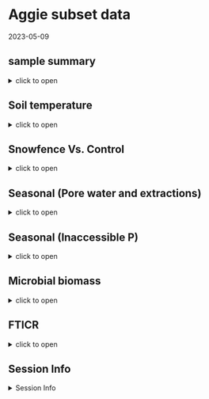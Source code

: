 Aggie subset data
================
2023-05-09

## sample summary

<details>
<summary>
click to open
</summary>

Soils were collected around trees on treelines in the western brooks
range Alaska varying in soil moisture. Three sites were chosen: Tussock
tundra (Mesic), Wet Sedge (Hydric), and Dryas-lichen tundra (Xeric). 8
similar trees were chosen per treatment based on their DBH and proximity
to the treeline. Snow fences were constructed as a treatment to build
larger snow packs around the given trees in winter and compared against
a control group where nothing was done besides sampling. In order to
reduce impact on these tree-plots 8 Ancillary trees were also chosen
based on the same DBH, proximity to treeline parameters and used for
seasonal sampling.  
A previous project conducted at these sites fertilized soils around
similar trees. These soils were also sampled to identify long term
effects of fertilization. Soils were collected from control and
snowfence trees in march and late may/early June (Just after thaw) along
with resin strips (Except in 2020). Soil pore water was taken regularly
during the growing season (2017-2019). During 2019 collection
frequencies reduced due to staffing and were disrupted due to COVID in
2020 with an inability to visit the field sites.

</details>

## Soil temperature

<details>
<summary>
click to open
</summary>

<img src="Treeline_Supplement_files/figure-gfm/unnamed-chunk-1-1.png" width="100%" /><img src="Treeline_Supplement_files/figure-gfm/unnamed-chunk-1-2.png" width="100%" /><img src="Treeline_Supplement_files/figure-gfm/unnamed-chunk-1-3.png" width="100%" />

</details>

## Snowfence Vs. Control

<details>
<summary>
click to open
</summary>

#### Extracts snowfence vs control:

K2SO4 No variation in extractable nutrients from snow fence treatment.
<details>
<summary>
click to open
</summary>

<img src="Treeline_Supplement_files/figure-gfm/unnamed-chunk-2-1.png" width="100%" /><img src="Treeline_Supplement_files/figure-gfm/unnamed-chunk-2-2.png" width="100%" /><img src="Treeline_Supplement_files/figure-gfm/unnamed-chunk-2-3.png" width="100%" /><img src="Treeline_Supplement_files/figure-gfm/unnamed-chunk-2-4.png" width="100%" /><img src="Treeline_Supplement_files/figure-gfm/unnamed-chunk-2-5.png" width="100%" /><img src="Treeline_Supplement_files/figure-gfm/unnamed-chunk-2-6.png" width="100%" /><img src="Treeline_Supplement_files/figure-gfm/unnamed-chunk-2-7.png" width="100%" /><img src="Treeline_Supplement_files/figure-gfm/unnamed-chunk-2-8.png" width="100%" /><img src="Treeline_Supplement_files/figure-gfm/unnamed-chunk-2-9.png" width="100%" />

</details>

#### Anova results

<details>
<summary>
click to open ANOVA results
</summary>

| analyte | Site   | YEAR | TIME         |   p.value | asterisk |
|:--------|:-------|-----:|:-------------|----------:|:---------|
| MBN     | Xeric  | 2018 | Early Spring | 0.0459993 | \*       |
| PO4     | Mesic  | 2017 | Late Winter  | 0.0005795 | \*       |
| PO4.fum | Mesic  | 2017 | Late Winter  | 0.0014443 | \*       |
| TFPA    | Hydric | 2018 | Early Spring | 0.0124263 | \*       |
| TRS     | Xeric  | 2018 | Early Spring | 0.0015616 | \*       |

All comparisons

| analyte   | Site   | YEAR | TIME         |   p.value | asterisk |
|:----------|:-------|-----:|:-------------|----------:|:---------|
| MBC       | Hydric | 2017 | Late Winter  | 0.9242528 | NA       |
| MBC       | Hydric | 2018 | Early Spring | 0.6309733 | NA       |
| MBC       | Hydric | 2019 | Early Spring | 0.1736374 | NA       |
| MBC       | Mesic  | 2017 | Late Winter  | 0.2351039 | NA       |
| MBC       | Mesic  | 2018 | Early Spring | 0.3767047 | NA       |
| MBC       | Mesic  | 2019 | Early Spring | 0.4034522 | NA       |
| MBC       | Xeric  | 2017 | Late Winter  | 0.8767061 | NA       |
| MBC       | Xeric  | 2018 | Early Spring | 0.0723087 | NA       |
| MBC       | Xeric  | 2019 | Early Spring | 0.5367112 | NA       |
| MBN       | Hydric | 2017 | Late Winter  | 0.4577312 | NA       |
| MBN       | Hydric | 2018 | Early Spring | 0.5318262 | NA       |
| MBN       | Hydric | 2019 | Early Spring | 0.1827473 | NA       |
| MBN       | Mesic  | 2017 | Late Winter  | 0.4644693 | NA       |
| MBN       | Mesic  | 2018 | Early Spring | 0.4257308 | NA       |
| MBN       | Mesic  | 2019 | Early Spring | 0.5062197 | NA       |
| MBN       | Xeric  | 2017 | Late Winter  | 0.2733834 | NA       |
| MBN       | Xeric  | 2018 | Early Spring | 0.0459993 | \*       |
| MBN       | Xeric  | 2019 | Early Spring | 0.3603539 | NA       |
| NH4       | Hydric | 2017 | Late Winter  | 0.4228383 | NA       |
| NH4       | Hydric | 2018 | Early Spring | 0.3189400 | NA       |
| NH4       | Hydric | 2019 | Early Spring | 0.2587825 | NA       |
| NH4       | Mesic  | 2017 | Late Winter  | 0.6445248 | NA       |
| NH4       | Mesic  | 2018 | Early Spring | 0.2476791 | NA       |
| NH4       | Mesic  | 2019 | Early Spring | 0.2868158 | NA       |
| NH4       | Xeric  | 2017 | Late Winter  | 0.1265287 | NA       |
| NH4       | Xeric  | 2018 | Early Spring | 0.1018585 | NA       |
| NH4       | Xeric  | 2019 | Early Spring | 0.3190037 | NA       |
| NO3       | Hydric | 2017 | Late Winter  | 0.7447394 | NA       |
| NO3       | Hydric | 2018 | Early Spring | 0.1286781 | NA       |
| NO3       | Hydric | 2019 | Early Spring | 0.3457828 | NA       |
| NO3       | Mesic  | 2017 | Late Winter  | 0.4303936 | NA       |
| NO3       | Mesic  | 2018 | Early Spring | 0.5627412 | NA       |
| NO3       | Mesic  | 2019 | Early Spring | 0.2782300 | NA       |
| NO3       | Xeric  | 2017 | Late Winter  | 0.2067186 | NA       |
| NO3       | Xeric  | 2018 | Early Spring | 0.5964418 | NA       |
| NO3       | Xeric  | 2019 | Early Spring | 0.5464968 | NA       |
| PO4       | Hydric | 2017 | Late Winter  | 0.6219360 | NA       |
| PO4       | Hydric | 2018 | Early Spring | 0.6332027 | NA       |
| PO4       | Hydric | 2019 | Early Spring | 0.9208946 | NA       |
| PO4       | Mesic  | 2017 | Late Winter  | 0.0005795 | \*       |
| PO4       | Mesic  | 2018 | Early Spring | 0.2821892 | NA       |
| PO4       | Mesic  | 2019 | Early Spring |       NaN | NA       |
| PO4       | Xeric  | 2017 | Late Winter  | 0.2969134 | NA       |
| PO4       | Xeric  | 2018 | Early Spring | 0.1286896 | NA       |
| PO4       | Xeric  | 2019 | Early Spring | 0.2288003 | NA       |
| PO4.fum   | Hydric | 2017 | Late Winter  | 0.3946057 | NA       |
| PO4.fum   | Hydric | 2018 | Early Spring | 0.9225939 | NA       |
| PO4.fum   | Hydric | 2019 | Early Spring | 0.8841150 | NA       |
| PO4.fum   | Mesic  | 2017 | Late Winter  | 0.0014443 | \*       |
| PO4.fum   | Mesic  | 2018 | Early Spring | 0.8352359 | NA       |
| PO4.fum   | Mesic  | 2019 | Early Spring | 0.7492556 | NA       |
| PO4.fum   | Xeric  | 2017 | Late Winter  | 0.5309334 | NA       |
| PO4.fum   | Xeric  | 2018 | Early Spring | 0.3224832 | NA       |
| PO4.fum   | Xeric  | 2019 | Early Spring | 0.2023210 | NA       |
| TFPA      | Hydric | 2017 | Late Winter  | 0.5821164 | NA       |
| TFPA      | Hydric | 2018 | Early Spring | 0.0124263 | \*       |
| TFPA      | Hydric | 2019 | Early Spring | 0.4173300 | NA       |
| TFPA      | Mesic  | 2017 | Late Winter  | 0.0743117 | NA       |
| TFPA      | Mesic  | 2018 | Early Spring | 0.6880129 | NA       |
| TFPA      | Mesic  | 2019 | Early Spring | 0.3348522 | NA       |
| TFPA      | Xeric  | 2017 | Late Winter  | 0.6976218 | NA       |
| TFPA      | Xeric  | 2018 | Early Spring | 0.4146803 | NA       |
| TFPA      | Xeric  | 2019 | Early Spring | 0.2464429 | NA       |
| TN.fum    | Hydric | 2017 | Late Winter  | 0.6137744 | NA       |
| TN.fum    | Hydric | 2018 | Early Spring | 0.9945790 | NA       |
| TN.fum    | Hydric | 2019 | Early Spring | 0.3533706 | NA       |
| TN.fum    | Mesic  | 2017 | Late Winter  | 0.2196318 | NA       |
| TN.fum    | Mesic  | 2018 | Early Spring | 0.4382704 | NA       |
| TN.fum    | Mesic  | 2019 | Early Spring | 0.3518988 | NA       |
| TN.fum    | Xeric  | 2017 | Late Winter  | 0.2101150 | NA       |
| TN.fum    | Xeric  | 2018 | Early Spring | 0.0976950 | NA       |
| TN.fum    | Xeric  | 2019 | Early Spring | 0.7061835 | NA       |
| TN.k2so4  | Hydric | 2017 | Late Winter  | 0.4339124 | NA       |
| TN.k2so4  | Hydric | 2018 | Early Spring | 0.1324980 | NA       |
| TN.k2so4  | Hydric | 2019 | Early Spring | 0.4933220 | NA       |
| TN.k2so4  | Mesic  | 2017 | Late Winter  | 0.2813560 | NA       |
| TN.k2so4  | Mesic  | 2018 | Early Spring | 0.5504293 | NA       |
| TN.k2so4  | Mesic  | 2019 | Early Spring | 0.3198908 | NA       |
| TN.k2so4  | Xeric  | 2017 | Late Winter  | 0.1871344 | NA       |
| TN.k2so4  | Xeric  | 2018 | Early Spring | 0.1557129 | NA       |
| TN.k2so4  | Xeric  | 2019 | Early Spring | 0.3032183 | NA       |
| TOC.fum   | Hydric | 2017 | Late Winter  | 0.4751290 | NA       |
| TOC.fum   | Hydric | 2018 | Early Spring | 0.5239418 | NA       |
| TOC.fum   | Hydric | 2019 | Early Spring | 0.3488814 | NA       |
| TOC.fum   | Mesic  | 2017 | Late Winter  | 0.0835000 | NA       |
| TOC.fum   | Mesic  | 2018 | Early Spring | 0.3804673 | NA       |
| TOC.fum   | Mesic  | 2019 | Early Spring | 0.3234169 | NA       |
| TOC.fum   | Xeric  | 2017 | Late Winter  | 0.5379341 | NA       |
| TOC.fum   | Xeric  | 2018 | Early Spring | 0.1392725 | NA       |
| TOC.fum   | Xeric  | 2019 | Early Spring | 0.9413714 | NA       |
| TOC.k2so4 | Hydric | 2017 | Late Winter  | 0.4555155 | NA       |
| TOC.k2so4 | Hydric | 2018 | Early Spring | 0.1300379 | NA       |
| TOC.k2so4 | Hydric | 2019 | Early Spring | 0.4229420 | NA       |
| TOC.k2so4 | Mesic  | 2017 | Late Winter  | 0.1194345 | NA       |
| TOC.k2so4 | Mesic  | 2018 | Early Spring | 0.4628987 | NA       |
| TOC.k2so4 | Mesic  | 2019 | Early Spring | 0.3520008 | NA       |
| TOC.k2so4 | Xeric  | 2017 | Late Winter  | 0.2140845 | NA       |
| TOC.k2so4 | Xeric  | 2018 | Early Spring | 0.1504672 | NA       |
| TOC.k2so4 | Xeric  | 2019 | Early Spring | 0.2028911 | NA       |
| TRS       | Hydric | 2017 | Late Winter  | 0.5977676 | NA       |
| TRS       | Hydric | 2018 | Early Spring | 0.1616088 | NA       |
| TRS       | Hydric | 2019 | Early Spring | 0.2283456 | NA       |
| TRS       | Mesic  | 2017 | Late Winter  | 0.3575127 | NA       |
| TRS       | Mesic  | 2018 | Early Spring | 0.5151771 | NA       |
| TRS       | Mesic  | 2019 | Early Spring | 0.6518428 | NA       |
| TRS       | Xeric  | 2017 | Late Winter  | 0.8898936 | NA       |
| TRS       | Xeric  | 2018 | Early Spring | 0.0015616 | \*       |
| TRS       | Xeric  | 2019 | Early Spring | 0.4527488 | NA       |
| phenolics | Hydric | 2017 | Late Winter  | 0.7061021 | NA       |
| phenolics | Hydric | 2018 | Early Spring | 0.1059705 | NA       |
| phenolics | Hydric | 2019 | Early Spring | 0.2626072 | NA       |
| phenolics | Mesic  | 2017 | Late Winter  | 0.5096703 | NA       |
| phenolics | Mesic  | 2018 | Early Spring | 0.3014450 | NA       |
| phenolics | Mesic  | 2019 | Early Spring | 0.0971096 | NA       |
| phenolics | Xeric  | 2017 | Late Winter  | 0.5109847 | NA       |
| phenolics | Xeric  | 2018 | Early Spring | 0.8679635 | NA       |
| phenolics | Xeric  | 2019 | Early Spring | 0.6036452 | NA       |

Significant comparisons

</details>
</details>

## Seasonal (Pore water and extractions)

<details>
<summary>
click to open
</summary>

#### Potassium sulfate extractable concentrations:

<details>
<summary>
click to open
</summary>

<img src="Treeline_Supplement_files/figure-gfm/unnamed-chunk-4-1.png" width="100%" /><img src="Treeline_Supplement_files/figure-gfm/unnamed-chunk-4-2.png" width="100%" /><img src="Treeline_Supplement_files/figure-gfm/unnamed-chunk-4-3.png" width="100%" /><img src="Treeline_Supplement_files/figure-gfm/unnamed-chunk-4-4.png" width="100%" /><img src="Treeline_Supplement_files/figure-gfm/unnamed-chunk-4-5.png" width="100%" /><img src="Treeline_Supplement_files/figure-gfm/unnamed-chunk-4-6.png" width="100%" />

</details>

###### Extractable ANOVA:

<details>
<summary>
click to open
</summary>

| analyte   | term            |  df |        sumsq |       meansq |   statistic |   p.value | asterisk |
|:----------|:----------------|----:|-------------:|-------------:|------------:|----------:|:---------|
| NH4       | MONTH           |   1 | 3.814272e+03 | 3.814272e+03 |   4.4976102 | 0.0347463 | \*       |
| NH4       | YEAR            |   1 | 9.567169e+03 | 9.567169e+03 |  11.2811565 | 0.0008820 | \*       |
| NH4       | Site            |   2 | 1.825521e+04 | 9.127604e+03 |  10.7628418 | 0.0000304 | \*       |
| NH4       | MONTH:YEAR      |   1 | 2.192026e+04 | 2.192026e+04 |  25.8473424 | 0.0000006 | \*       |
| NH4       | MONTH:Site      |   2 | 5.353843e+03 | 2.676921e+03 |   3.1565002 | 0.0439641 | \*       |
| NH4       | YEAR:Site       |   2 | 2.848357e+02 | 1.424178e+02 |   0.1679324 | 0.8454888 | NA       |
| NH4       | MONTH:YEAR:Site |   2 | 1.691549e+04 | 8.457744e+03 |   9.9729752 | 0.0000637 | \*       |
| NH4       | Residuals       | 306 | 2.595083e+05 | 8.480663e+02 |          NA |        NA | NA       |
| NO3       | MONTH           |   1 | 2.052035e+03 | 2.052035e+03 |  15.7477637 | 0.0000902 | \*       |
| NO3       | YEAR            |   1 | 2.482835e+04 | 2.482835e+04 | 190.5381688 | 0.0000000 | \*       |
| NO3       | Site            |   2 | 1.406268e+03 | 7.031341e+02 |   5.3960035 | 0.0049765 | \*       |
| NO3       | MONTH:YEAR      |   1 | 1.033156e+04 | 1.033156e+04 |  79.2866169 | 0.0000000 | \*       |
| NO3       | MONTH:Site      |   2 | 7.131231e+02 | 3.565616e+02 |   2.7363306 | 0.0663939 | NA       |
| NO3       | YEAR:Site       |   2 | 1.874237e+02 | 9.371184e+01 |   0.7191650 | 0.4879804 | NA       |
| NO3       | MONTH:YEAR:Site |   2 | 1.351545e+02 | 6.757725e+01 |   0.5186025 | 0.5958743 | NA       |
| NO3       | Residuals       | 306 | 3.987378e+04 | 1.303065e+02 |          NA |        NA | NA       |
| PO4       | MONTH           |   1 | 2.591913e+02 | 2.591913e+02 |   4.3218962 | 0.0384632 | \*       |
| PO4       | YEAR            |   1 | 5.303600e+02 | 5.303600e+02 |   8.8435092 | 0.0031768 | \*       |
| PO4       | Site            |   2 | 1.843783e+03 | 9.218915e+02 |  15.3721174 | 0.0000004 | \*       |
| PO4       | MONTH:YEAR      |   1 | 1.880597e+02 | 1.880597e+02 |   3.1358088 | 0.0775924 | NA       |
| PO4       | MONTH:Site      |   2 | 1.909407e+02 | 9.547037e+01 |   1.5919246 | 0.2052255 | NA       |
| PO4       | YEAR:Site       |   2 | 9.088123e+01 | 4.544062e+01 |   0.7577014 | 0.4696258 | NA       |
| PO4       | MONTH:YEAR:Site |   2 | 8.080322e+02 | 4.040161e+02 |   6.7367835 | 0.0013716 | \*       |
| PO4       | Residuals       | 304 | 1.823139e+04 | 5.997166e+01 |          NA |        NA | NA       |
| TFPA      | MONTH           |   1 | 2.023341e+06 | 2.023341e+06 |   4.3566051 | 0.0377038 | \*       |
| TFPA      | YEAR            |   1 | 4.339456e+05 | 4.339456e+05 |   0.9343602 | 0.3345059 | NA       |
| TFPA      | Site            |   2 | 8.345488e+06 | 4.172744e+06 |   8.9846432 | 0.0001621 | \*       |
| TFPA      | MONTH:YEAR      |   1 | 4.981306e+06 | 4.981306e+06 |  10.7256174 | 0.0011795 | \*       |
| TFPA      | MONTH:Site      |   2 | 2.123637e+06 | 1.061819e+06 |   2.2862799 | 0.1034006 | NA       |
| TFPA      | YEAR:Site       |   2 | 9.610848e+05 | 4.805424e+05 |   1.0346913 | 0.3565922 | NA       |
| TFPA      | MONTH:YEAR:Site |   2 | 8.058023e+06 | 4.029012e+06 |   8.6751619 | 0.0002171 | \*       |
| TFPA      | Residuals       | 302 | 1.402581e+08 | 4.644307e+05 |          NA |        NA | NA       |
| TRS       | MONTH           |   1 | 1.103491e+02 | 1.103491e+02 |   5.1331611 | 0.0241715 | \*       |
| TRS       | YEAR            |   1 | 9.791553e+00 | 9.791553e+00 |   0.4554783 | 0.5002544 | NA       |
| TRS       | Site            |   2 | 1.599703e+02 | 7.998517e+01 |   3.7207078 | 0.0253193 | \*       |
| TRS       | MONTH:YEAR      |   1 | 1.419461e+02 | 1.419461e+02 |   6.6029744 | 0.0106542 | \*       |
| TRS       | MONTH:Site      |   2 | 3.638168e+00 | 1.819084e+00 |   0.0846192 | 0.9188836 | NA       |
| TRS       | YEAR:Site       |   2 | 3.383861e+01 | 1.691931e+01 |   0.7870434 | 0.4561078 | NA       |
| TRS       | MONTH:YEAR:Site |   2 | 5.615621e+01 | 2.807811e+01 |   1.3061226 | 0.2723740 | NA       |
| TRS       | Residuals       | 306 | 6.578173e+03 | 2.149730e+01 |          NA |        NA | NA       |
| phenolics | MONTH           |   1 | 7.698844e+03 | 7.698844e+03 |   7.9247529 | 0.0051915 | \*       |
| phenolics | YEAR            |   1 | 1.903323e+04 | 1.903323e+04 |  19.5917323 | 0.0000133 | \*       |
| phenolics | Site            |   2 | 4.277489e+03 | 2.138744e+03 |   2.2015022 | 0.1123805 | NA       |
| phenolics | MONTH:YEAR      |   1 | 3.382618e+03 | 3.382618e+03 |   3.4818755 | 0.0629978 | NA       |
| phenolics | MONTH:Site      |   2 | 1.866633e+03 | 9.333165e+02 |   0.9607031 | 0.3837710 | NA       |
| phenolics | YEAR:Site       |   2 | 3.683140e+03 | 1.841570e+03 |   1.8956076 | 0.1519812 | NA       |
| phenolics | MONTH:YEAR:Site |   2 | 2.479668e+03 | 1.239834e+03 |   1.2762146 | 0.2805682 | NA       |
| phenolics | Residuals       | 307 | 2.982484e+05 | 9.714932e+02 |          NA |        NA | NA       |

</details>

#### Water extractable concentrations:

<details>
<summary>
click to open
</summary>

<img src="Treeline_Supplement_files/figure-gfm/unnamed-chunk-6-1.png" width="100%" /><img src="Treeline_Supplement_files/figure-gfm/unnamed-chunk-6-2.png" width="100%" /><img src="Treeline_Supplement_files/figure-gfm/unnamed-chunk-6-3.png" width="100%" /><img src="Treeline_Supplement_files/figure-gfm/unnamed-chunk-6-4.png" width="100%" /><img src="Treeline_Supplement_files/figure-gfm/unnamed-chunk-6-5.png" width="100%" />

</details>

###### Water extractable ANOVA:

<details>
<summary>
click to open
</summary>

| analyte  | term            |  df |        sumsq |       meansq |   statistic |   p.value | asterisk |
|:---------|:----------------|----:|-------------:|-------------:|------------:|----------:|:---------|
| NH4.H2O  | MONTH           |   1 | 9.298845e+02 | 9.298845e+02 |   7.3387998 | 0.0071764 | \*       |
| NH4.H2O  | YEAR            |   1 | 1.497415e+04 | 1.497415e+04 | 118.1784590 | 0.0000000 | \*       |
| NH4.H2O  | Site            |   2 | 7.858396e+02 | 3.929198e+02 |   3.1009870 | 0.0465997 | \*       |
| NH4.H2O  | MONTH:YEAR      |   1 | 3.213494e+02 | 3.213494e+02 |   2.5361418 | 0.1124278 | NA       |
| NH4.H2O  | MONTH:Site      |   2 | 4.144057e+02 | 2.072028e+02 |   1.6352785 | 0.1968083 | NA       |
| NH4.H2O  | YEAR:Site       |   2 | 1.811201e+03 | 9.056004e+02 |   7.1471454 | 0.0009437 | \*       |
| NH4.H2O  | MONTH:YEAR:Site |   2 | 3.344212e+03 | 1.672106e+03 |  13.1965320 | 0.0000034 | \*       |
| NH4.H2O  | Residuals       | 272 | 3.446457e+04 | 1.267080e+02 |          NA |        NA | NA       |
| NO3.H2O  | MONTH           |   1 | 7.624211e+03 | 7.624211e+03 |  81.3091284 | 0.0000000 | \*       |
| NO3.H2O  | YEAR            |   1 | 3.154437e+03 | 3.154437e+03 |  33.6407984 | 0.0000000 | \*       |
| NO3.H2O  | Site            |   2 | 3.434327e+01 | 1.717163e+01 |   0.1831285 | 0.8327637 | NA       |
| NO3.H2O  | MONTH:YEAR      |   1 | 2.798718e+02 | 2.798718e+02 |   2.9847191 | 0.0851889 | NA       |
| NO3.H2O  | MONTH:Site      |   2 | 2.679324e+02 | 1.339662e+02 |   1.4286953 | 0.2414137 | NA       |
| NO3.H2O  | YEAR:Site       |   2 | 2.409066e+02 | 1.204533e+02 |   1.2845857 | 0.2784388 | NA       |
| NO3.H2O  | MONTH:YEAR:Site |   2 | 1.575699e+02 | 7.878496e+01 |   0.8402097 | 0.4327371 | NA       |
| NO3.H2O  | Residuals       | 272 | 2.550495e+04 | 9.376821e+01 |          NA |        NA | NA       |
| PO4.H2O  | MONTH           |   1 | 7.901527e+02 | 7.901527e+02 |  55.1569722 | 0.0000000 | \*       |
| PO4.H2O  | YEAR            |   1 | 3.506394e+03 | 3.506394e+03 | 244.7654111 | 0.0000000 | \*       |
| PO4.H2O  | Site            |   2 | 1.257450e+02 | 6.287252e+01 |   4.3888450 | 0.0133096 | \*       |
| PO4.H2O  | MONTH:YEAR      |   1 | 1.527105e+03 | 1.527105e+03 | 106.6002833 | 0.0000000 | \*       |
| PO4.H2O  | MONTH:Site      |   2 | 7.105184e+01 | 3.552592e+01 |   2.4799030 | 0.0856503 | NA       |
| PO4.H2O  | YEAR:Site       |   2 | 2.871611e+02 | 1.435805e+02 |  10.0227053 | 0.0000632 | \*       |
| PO4.H2O  | MONTH:YEAR:Site |   2 | 1.106507e+02 | 5.532534e+01 |   3.8620104 | 0.0221926 | \*       |
| PO4.H2O  | Residuals       | 271 | 3.882218e+03 | 1.432553e+01 |          NA |        NA | NA       |
| TFPA.H2O | MONTH           |   1 | 3.591241e+04 | 3.591241e+04 |   0.9788345 | 0.3233660 | NA       |
| TFPA.H2O | YEAR            |   1 | 5.162025e+06 | 5.162025e+06 | 140.6969962 | 0.0000000 | \*       |
| TFPA.H2O | Site            |   2 | 3.084535e+05 | 1.542267e+05 |   4.2036285 | 0.0159233 | \*       |
| TFPA.H2O | MONTH:YEAR      |   1 | 9.285573e+01 | 9.285573e+01 |   0.0025309 | 0.9599139 | NA       |
| TFPA.H2O | MONTH:Site      |   2 | 1.917958e+05 | 9.589792e+04 |   2.6138091 | 0.0750944 | NA       |
| TFPA.H2O | YEAR:Site       |   2 | 1.105959e+05 | 5.529795e+04 |   1.5072097 | 0.2233715 | NA       |
| TFPA.H2O | MONTH:YEAR:Site |   2 | 3.428732e+05 | 1.714366e+05 |   4.6727032 | 0.0101101 | \*       |
| TFPA.H2O | Residuals       | 272 | 9.979395e+06 | 3.668895e+04 |          NA |        NA | NA       |
| TRS.H2O  | MONTH           |   1 | 4.034054e+02 | 4.034054e+02 |   0.0363724 | 0.8488908 | NA       |
| TRS.H2O  | YEAR            |   1 | 1.945807e+05 | 1.945807e+05 |  17.5440491 | 0.0000380 | \*       |
| TRS.H2O  | Site            |   2 | 1.391277e+05 | 6.956386e+04 |   6.2721104 | 0.0021727 | \*       |
| TRS.H2O  | MONTH:YEAR      |   1 | 4.444839e+03 | 4.444839e+03 |   0.4007615 | 0.5272281 | NA       |
| TRS.H2O  | MONTH:Site      |   2 | 2.957180e+03 | 1.478590e+03 |   0.1333146 | 0.8752468 | NA       |
| TRS.H2O  | YEAR:Site       |   2 | 1.380024e+05 | 6.900120e+04 |   6.2213789 | 0.0022807 | \*       |
| TRS.H2O  | MONTH:YEAR:Site |   2 | 9.925228e+03 | 4.962614e+03 |   0.4474459 | 0.6397285 | NA       |
| TRS.H2O  | Residuals       | 272 | 3.016747e+06 | 1.109098e+04 |          NA |        NA | NA       |

</details>

#### Seasonal pore water concentrations:

<details>
<summary>
click to open
</summary>

<img src="Treeline_Supplement_files/figure-gfm/unnamed-chunk-8-1.png" width="100%" /><img src="Treeline_Supplement_files/figure-gfm/unnamed-chunk-8-2.png" width="100%" /><img src="Treeline_Supplement_files/figure-gfm/unnamed-chunk-8-3.png" width="100%" /><img src="Treeline_Supplement_files/figure-gfm/unnamed-chunk-8-4.png" width="100%" /><img src="Treeline_Supplement_files/figure-gfm/unnamed-chunk-8-5.png" width="100%" />

</details>

###### Seasonal pore water LME:

<details>
<summary>
click to open
</summary>

| analyte | variable  | numDF | denDF |     F-value | p_value | asterisk |
|:--------|:----------|------:|------:|------------:|--------:|:---------|
| Mass    | MONTH     |     1 |  2208 |   0.0612205 |   0.805 | NA       |
| Mass    | YEAR      |     1 |  2208 |   1.8015229 |   0.180 | NA       |
| Mass    | Site      |     2 |  2208 |   1.2360672 |   0.291 | NA       |
| Mass    | treatment |     2 |  2208 |   1.1057461 |   0.331 | NA       |
| NH4     | MONTH     |     1 |  2243 |  26.0401282 |   0.000 | \*       |
| NH4     | YEAR      |     1 |  2243 | 286.4451963 |   0.000 | \*       |
| NH4     | Site      |     2 |  2243 |   0.1469776 |   0.863 | NA       |
| NH4     | treatment |     2 |  2243 |   1.3044999 |   0.272 | NA       |
| NO3     | MONTH     |     1 |  2206 |   0.0094192 |   0.923 | NA       |
| NO3     | YEAR      |     1 |  2206 |  99.9662866 |   0.000 | \*       |
| NO3     | Site      |     2 |  2206 |  34.7994825 |   0.000 | \*       |
| NO3     | treatment |     2 |  2206 |   5.2813921 |   0.005 | \*       |
| PO4     | MONTH     |     1 |  2178 |  30.1680789 |   0.000 | \*       |
| PO4     | YEAR      |     1 |  2178 | 379.1874157 |   0.000 | \*       |
| PO4     | Site      |     2 |  2178 |   4.1794646 |   0.015 | \*       |
| PO4     | treatment |     2 |  2178 |   1.3890078 |   0.250 | NA       |
| TFPA    | MONTH     |     1 |  2130 |   4.6966325 |   0.030 | \*       |
| TFPA    | YEAR      |     1 |  2130 |   0.0016565 |   0.968 | NA       |
| TFPA    | Site      |     2 |  2130 |   4.7275359 |   0.009 | \*       |
| TFPA    | treatment |     2 |  2130 |   0.8810253 |   0.415 | NA       |
| TRS     | MONTH     |     1 |  2231 |  41.5239057 |   0.000 | \*       |
| TRS     | YEAR      |     1 |  2231 | 114.7911306 |   0.000 | \*       |
| TRS     | Site      |     2 |  2231 |   4.8212145 |   0.008 | \*       |
| TRS     | treatment |     2 |  2231 |   6.1957137 |   0.002 | \*       |

</details>
</details>

## Seasonal (Inaccessible P)

<details>
<summary>
click to open
</summary>

<img src="Treeline_Supplement_files/figure-gfm/unnamed-chunk-10-1.png" width="100%" />

</details>

## Microbial biomass

<details>
<summary>
click to open
</summary>

#### Ancillary Extracts K2SO4:

Significant changes in microbial biomass over time and between sites,
including a biomass crash observed in 2018, biomass was not seen
increasing again until the end of 2019.
<details>
<summary>
click to open
</summary>
<img src="Treeline_Supplement_files/figure-gfm/unnamed-chunk-11-1.png" width="100%" /><img src="Treeline_Supplement_files/figure-gfm/unnamed-chunk-11-2.png" width="100%" /><img src="Treeline_Supplement_files/figure-gfm/unnamed-chunk-11-3.png" width="100%" /><img src="Treeline_Supplement_files/figure-gfm/unnamed-chunk-11-4.png" width="100%" /><img src="Treeline_Supplement_files/figure-gfm/unnamed-chunk-11-5.png" width="100%" /><img src="Treeline_Supplement_files/figure-gfm/unnamed-chunk-11-6.png" width="100%" />
</details>

#### Ancillary extraction ANOVA results

<details>
<summary>
click to open LME results
</summary>

| analyte | term            |  df |        sumsq |       meansq |  statistic |   p.value | asterisk |
|:--------|:----------------|----:|-------------:|-------------:|-----------:|----------:|:---------|
| MBC     | MONTH           |   1 | 3.524777e+06 | 3.524777e+06 |  0.2964890 | 0.5865364 | NA       |
| MBC     | YEAR            |   1 | 8.219084e+06 | 8.219084e+06 |  0.6913539 | 0.4064309 | NA       |
| MBC     | Site            |   2 | 1.979346e+08 | 9.896730e+07 |  8.3247024 | 0.0003094 | \*       |
| MBC     | MONTH:YEAR      |   1 | 1.464533e+08 | 1.464533e+08 | 12.3190213 | 0.0005243 | \*       |
| MBC     | MONTH:Site      |   2 | 9.690792e+07 | 4.845396e+07 |  4.0757380 | 0.0180236 | \*       |
| MBC     | YEAR:Site       |   2 | 1.387343e+08 | 6.936713e+07 |  5.8348642 | 0.0033008 | \*       |
| MBC     | MONTH:YEAR:Site |   2 | 1.029974e+08 | 5.149870e+07 |  4.3318485 | 0.0140584 | \*       |
| MBC     | Residuals       | 273 | 3.245530e+09 | 1.188839e+07 |         NA |        NA | NA       |
| MBN     | MONTH           |   1 | 1.773387e+05 | 1.773387e+05 |  3.4767076 | 0.0633115 | NA       |
| MBN     | YEAR            |   1 | 4.280630e+06 | 4.280630e+06 | 83.9213196 | 0.0000000 | \*       |
| MBN     | Site            |   2 | 1.953205e+05 | 9.766026e+04 |  1.9146196 | 0.1493719 | NA       |
| MBN     | MONTH:YEAR      |   1 | 4.349366e+04 | 4.349366e+04 |  0.8526888 | 0.3566082 | NA       |
| MBN     | MONTH:Site      |   2 | 1.296385e+06 | 6.481923e+05 | 12.7077452 | 0.0000053 | \*       |
| MBN     | YEAR:Site       |   2 | 5.795411e+05 | 2.897706e+05 |  5.6809231 | 0.0038262 | \*       |
| MBN     | MONTH:YEAR:Site |   2 | 9.726611e+05 | 4.863305e+05 |  9.5344615 | 0.0000994 | \*       |
| MBN     | Residuals       | 273 | 1.392509e+07 | 5.100766e+04 |         NA |        NA | NA       |
| Mic.PO4 | MONTH           |   1 | 1.308790e+03 | 1.308790e+03 |  1.1502123 | 0.2844415 | NA       |
| Mic.PO4 | YEAR            |   1 | 2.355574e+04 | 2.355574e+04 | 20.7016326 | 0.0000080 | \*       |
| Mic.PO4 | Site            |   2 | 2.321977e+03 | 1.160989e+03 |  1.0203188 | 0.3618356 | NA       |
| Mic.PO4 | MONTH:YEAR      |   1 | 3.897110e+03 | 3.897110e+03 |  3.4249215 | 0.0652877 | NA       |
| Mic.PO4 | MONTH:Site      |   2 | 4.949491e+03 | 2.474746e+03 |  2.1748958 | 0.1155635 | NA       |
| Mic.PO4 | YEAR:Site       |   2 | 5.163482e+03 | 2.581741e+03 |  2.2689271 | 0.1053490 | NA       |
| Mic.PO4 | MONTH:YEAR:Site |   2 | 3.250546e+03 | 1.625273e+03 |  1.4283485 | 0.2414707 | NA       |
| Mic.PO4 | Residuals       | 276 | 3.140517e+05 | 1.137869e+03 |         NA |        NA | NA       |

Biomass ANOVA significant comparisons

</details>
</details>

## FTICR

<details>
<summary>
click to open
</summary>

#### PCA by Site:

FTICR revealed large differences in organic matter content based on
site, and small variation based on time of year. Mesic contains far more
aromatic, condensed aromatic, and unsaturated lignin compounds (Note
that it does not have the highest concentrations of phenolics). Site
explained ~70% of the variation in FTICR compound diversity, where as
the interaction between Site:year explained ~10% of the variation.

<details>
<summary>
click to open
</summary>

<img src="Treeline_Supplement_files/figure-gfm/unnamed-chunk-13-1.png" width="100%" /><img src="Treeline_Supplement_files/figure-gfm/unnamed-chunk-13-2.png" width="100%" /><img src="Treeline_Supplement_files/figure-gfm/unnamed-chunk-13-3.png" width="100%" />

</details>

#### PERMANOVA results

<details>
<summary>
click to open
</summary>

|             |  Df | SumsOfSqs |   MeanSqs |     F.Model |        R2 | Pr(\>F) |
|:------------|----:|----------:|----------:|------------:|----------:|--------:|
| Site        |   2 | 0.2048378 | 0.1024189 | 109.2342208 | 0.7080634 |   0.001 |
| Year        |   1 | 0.0011243 | 0.0011243 |   1.1990670 | 0.0038862 |   0.274 |
| Season      |   2 | 0.0013712 | 0.0006856 |   0.7312319 | 0.0047399 |   0.493 |
| Site:Year   |   2 | 0.0278093 | 0.0139047 |  14.8299373 | 0.0961286 |   0.001 |
| Site:Season |   3 | 0.0083759 | 0.0027920 |   2.9777402 | 0.0289529 |   0.034 |
| Year:Season |   1 | 0.0007694 | 0.0007694 |   0.8205613 | 0.0026595 |   0.388 |
| Residuals   |  48 | 0.0450052 | 0.0009376 |          NA | 0.1555696 |      NA |
| Total       |  59 | 0.2892930 |        NA |          NA | 1.0000000 |      NA |

Polar PERMANOVA results

|             |  Df |  SumsOfSqs |    MeanSqs |    F.Model |         R2 | Pr(\>F) |
|:------------|----:|-----------:|-----------:|-----------:|-----------:|--------:|
| Site        |   2 |  0.0815983 |  0.0407992 | 95.7669139 |  0.6687323 |   0.001 |
| Year        |   1 |  0.0031369 |  0.0031369 |  7.3631567 |  0.0257082 |   0.016 |
| Season      |   2 |  0.0019339 |  0.0009670 |  2.2697396 |  0.0158494 |   0.121 |
| Site:Year   |   2 |  0.0123377 |  0.0061689 | 14.4800301 |  0.1011128 |   0.001 |
| Site:Season |   3 |  0.0025707 |  0.0008569 |  2.0113723 |  0.0210679 |   0.120 |
| Year:Season |   1 | -0.0000074 | -0.0000074 | -0.0173272 | -0.0000605 |   0.999 |
| Residuals   |  48 |  0.0204492 |  0.0004260 |         NA |  0.1675900 |      NA |
| Total       |  59 |  0.1220194 |         NA |         NA |  1.0000000 |      NA |

Non-Polar PERMANOVA results

In polar and nonpolar sample extracts Site, Site:Year were significant
(p \< 0.05)

Site accounted for ~70 % of total variation among samples Site:Year
accounted for ~10% of total variation among samples

Unique counts by site:

| Class              | Xeric | Mesic | Hydric |
|:-------------------|------:|------:|-------:|
| aliphatic          |   172 |   483 |    294 |
| aromatic           |    32 |   135 |     22 |
| condensed aromatic |    10 |    65 |     17 |
| unsaturated/lignin |   122 |   703 |     47 |

</details>
</details>

## Session Info

<details>
<summary>
Session Info
</summary>

Date run: 2023-08-30

    ## R version 4.2.3 (2023-03-15 ucrt)
    ## Platform: x86_64-w64-mingw32/x64 (64-bit)
    ## Running under: Windows 10 x64 (build 19045)
    ## 
    ## Matrix products: default
    ## 
    ## locale:
    ## [1] LC_COLLATE=English_United States.utf8 
    ## [2] LC_CTYPE=English_United States.utf8   
    ## [3] LC_MONETARY=English_United States.utf8
    ## [4] LC_NUMERIC=C                          
    ## [5] LC_TIME=English_United States.utf8    
    ## 
    ## attached base packages:
    ## [1] grid      stats     graphics  grDevices utils     datasets  methods  
    ## [8] base     
    ## 
    ## other attached packages:
    ##  [1] cowplot_1.1.1     agricolae_1.3-6   doBy_4.6.17       ggpubr_0.6.0     
    ##  [5] pracma_2.4.2      reshape2_1.4.4    ggbreak_0.1.2     ggExtra_0.10.0   
    ##  [9] lubridate_1.9.2   forcats_1.0.0     stringr_1.5.0     dplyr_1.1.2      
    ## [13] purrr_1.0.1       readr_2.1.4       tidyr_1.3.0       tibble_3.2.1     
    ## [17] tidyverse_2.0.0   ggbiplot_0.55     scales_1.2.1      plyr_1.8.8       
    ## [21] ggplot2_3.4.1     vegan_2.6-4       lattice_0.20-45   permute_0.9-7    
    ## [25] tarchetypes_0.7.7 targets_1.2.0    
    ## 
    ## loaded via a namespace (and not attached):
    ##  [1] colorspace_2.1-0      ggsignif_0.6.4        ellipsis_0.3.2       
    ##  [4] fs_1.6.2              aplot_0.2.0           rstudioapi_0.15.0    
    ##  [7] farver_2.1.1          listenv_0.9.0         furrr_0.3.1          
    ## [10] Deriv_4.1.3           fansi_1.0.4           codetools_0.2-19     
    ## [13] splines_4.2.3         cachem_1.0.8          knitr_1.43           
    ## [16] broom_1.0.5           cluster_2.1.4         shiny_1.7.4.1        
    ## [19] compiler_4.2.3        backports_1.4.1       Matrix_1.6-0         
    ## [22] fastmap_1.1.1         cli_3.6.1             later_1.3.1          
    ## [25] htmltools_0.5.5       tools_4.2.3           igraph_1.5.0         
    ## [28] gtable_0.3.3          glue_1.6.2            Rcpp_1.0.11          
    ## [31] carData_3.0-5         vctrs_0.6.3           nlme_3.1-162         
    ## [34] xfun_0.39             globals_0.16.2        ps_1.7.5             
    ## [37] timechange_0.2.0      mime_0.12             miniUI_0.1.1.1       
    ## [40] lifecycle_1.0.3       rstatix_0.7.2         future_1.33.0        
    ## [43] MASS_7.3-58.2         microbenchmark_1.4.10 ragg_1.2.5           
    ## [46] hms_1.1.3             promises_1.2.0.1      parallel_4.2.3       
    ## [49] yaml_2.3.7            memoise_2.0.1         ggfun_0.1.2          
    ## [52] yulab.utils_0.0.7     labelled_2.12.0       stringi_1.7.12       
    ## [55] highr_0.10            klaR_1.7-2            AlgDesign_1.2.1      
    ## [58] PNWColors_0.1.0       systemfonts_1.0.4     rlang_1.1.1          
    ## [61] pkgconfig_2.0.3       evaluate_0.21         labeling_0.4.2       
    ## [64] patchwork_1.1.2       processx_3.8.2        tidyselect_1.2.0     
    ## [67] parallelly_1.36.0     magrittr_2.0.3        R6_2.5.1             
    ## [70] generics_0.1.3        base64url_1.4         combinat_0.0-8       
    ## [73] pillar_1.9.0          haven_2.5.3           withr_2.5.0          
    ## [76] mgcv_1.8-42           abind_1.4-5           car_3.1-2            
    ## [79] questionr_0.7.8       utf8_1.2.3            rmarkdown_2.23       
    ## [82] tzdb_0.4.0            future.callr_0.8.1    data.table_1.14.8    
    ## [85] callr_3.7.3           digest_0.6.33         xtable_1.8-4         
    ## [88] httpuv_1.6.11         textshaping_0.3.6     gridGraphics_0.5-1   
    ## [91] munsell_0.5.0         ggplotify_0.1.2

</details>
